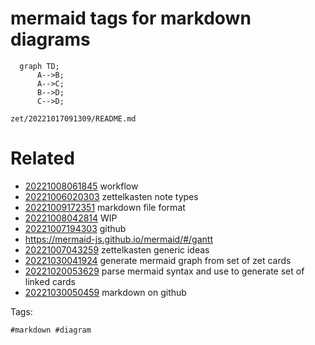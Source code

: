 # mermaid tags for markdown diagrams

```mermaid
  graph TD;
      A-->B;
      A-->C;
      B-->D;
      C-->D;
```

` zet/20221017091309/README.md `

# Related

- [20221008061845](/zet/20221008061845/README.md) workflow
- [20221006020303](/zet/20221006020303/README.md) zettelkasten note types
- [20221009172351](/zet/20221009172351/README.md) markdown file format
- [20221008042814](/zet/20221008042814/README.md) WIP
- [20221007194303](/zet/20221007194303/README.md) github
- https://mermaid-js.github.io/mermaid/#/gantt
- [20221007043259](/zet/20221007043259/README.md) zettelkasten generic ideas
- [20221030041924](/zet/20221030041924/README.md) generate mermaid graph from set of zet cards
- [20221020053629](/zet/20221020053629/README.md) parse mermaid syntax and use to generate set of linked cards
- [20221030050459](/zet/20221030050459/README.md) markdown on github

Tags:

    #markdown #diagram
